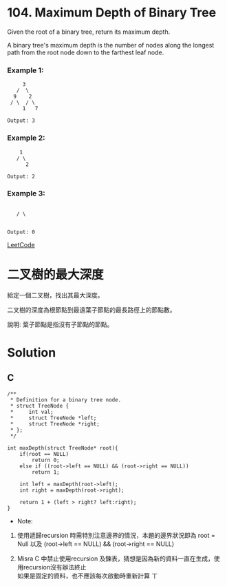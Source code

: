 # 104. Maximum Depth of Binary Tree
Given the root of a binary tree, return its maximum depth.

A binary tree's maximum depth is the number of nodes along the longest path from the root node down to the farthest leaf node.

### Example 1:
```
     3
   /  \
  9    2
 / \  / \
     1   7

Output: 3
```
### Example 2:
```
    1
   / \
      2

Output: 2
```
### Example 3:
```
    
   / \
      

Output: 0
```
[LeetCode](https://leetcode.com/problems/maximum-depth-of-binary-tree/)  


# 二叉樹的最大深度  
給定一個二叉樹，找出其最大深度。

二叉樹的深度為根節點到最遠葉子節點的最長路徑上的節點數。

說明: 葉子節點是指沒有子節點的節點。  

# Solution
## C

```
/**
 * Definition for a binary tree node.
 * struct TreeNode {
 *     int val;
 *     struct TreeNode *left;
 *     struct TreeNode *right;
 * };
 */

int maxDepth(struct TreeNode* root){
    if(root == NULL)
        return 0;
    else if ((root->left == NULL) && (root->right == NULL))
        return 1;
    
    int left = maxDepth(root->left);
    int right = maxDepth(root->right);
    
    return 1 + (left > right? left:right);
}
```

* Note:  

1. 使用遞歸recursion 時需特別注意邊界的情況，本題的邊界狀況即為  root = Null  以及 (root->left == NULL) && (root->right == NULL)

2. Misra C 中禁止使用recursion 及鍊表，猜想是因為新的資料一直在生成，使用recursion沒有辦法終止  
   如果是固定的資料，也不應該每次啟動時重新計算 
ㄒ